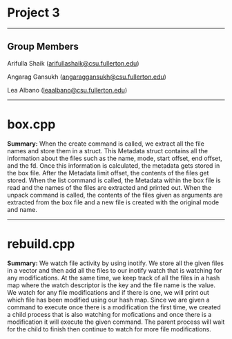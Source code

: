 # Project 3
---
## Group Members
Arifulla Shaik (arifullashaik@csu.fullerton.edu)

Angarag Gansukh (angaraggansukh@csu.fullerton.edu)

Lea Albano (leaalbano@csu.fullerton.edu)

---

# box.cpp
**Summary:** When the create command is called, we extract all the file names and store them in a struct. This Metadata struct contains all the information about the files such as the name, mode, start offset, end offset, and the fd. Once this information is calculated, the metadata gets stored in the box file. After the Metadata limit offset, the contents of the files get stored. When the list command is called, the Metadata within the box file is read and the names of the files are extracted and printed out. When the unpack command is called, the contents of the files given as arguments are extracted from the box file and a new file is created with the original mode and name. 




---

# rebuild.cpp
**Summary:** We watch file activity by using inotify. We store all the given files in a vector and then add all the files to our inotify watch that is watching for any modifications. At the same time, we keep track of all the files in a hash map where the watch descriptor is the key and the file name is the value. We watch for any file modifications and if there is one, we will print out which file has been modified using our hash map. Since we are given a command to execute once there is a modification the first time, we created a child process that is also watching for mofications and once there is a modification it will execute the given command. The parent process will wait for the child to finish then continue to watch for more file modifications. 
